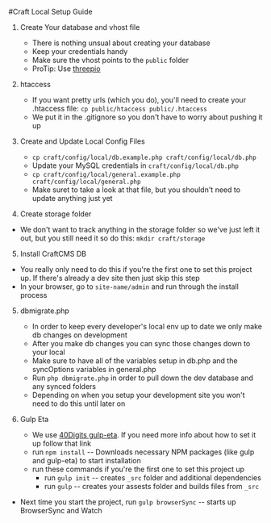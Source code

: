 #Craft Local Setup Guide

1. Create Your database and vhost file
	* There is nothing unsual about creating your database
	* Keep your credentials handy
	* Make sure the vhost points to the `public` folder
	* ProTip: Use [threepio](https://github.com/40Digits/threepio)

2. htaccess
	* If you want pretty urls (which you do), you'll need to create your .htaccess file: `cp public/htaccess public/.htaccess`
	* We put it in the .gitignore so you don't have to worry about pushing it up

3. Create and Update Local Config Files
	* `cp craft/config/local/db.example.php craft/config/local/db.php`
	* Update your MySQL credentials in `craft/config/local/db.php`
	* `cp craft/config/local/general.example.php craft/config/local/general.php`
	* Make suret to take a look at that file, but you shouldn't need to update anything just yet

4. Create storage folder
  * We don't want to track anything in the storage folder so we've just left it out, but you still need it so do this: `mkdir craft/storage`

5. Install CraftCMS DB
  * You really only need to do this if you're the first one to set this project up. If there's already a dev site then just skip this step
  * In your browser, go to `site-name/admin` and run through the install process

5. dbmigrate.php
	* In order to keep every developer's local env up to date we only make db changes on development
	* After you make db changes you can sync those changes down to your local
	* Make sure to have all of the variables setup in db.php and the syncOptions variables in general.php
	* Run `php dbmigrate.php` in order to pull down the dev database and any synced folders
	* Depending on when you setup your development site you won't need to do this until later on

4. Gulp Eta
	* We use [40Digits gulp-eta](https://github.com/40Digits/gulp-eta). If you need more info about how to set it up follow that link
	* run `npm install` -- Downloads necessary NPM packages (like gulp and gulp-eta) to start installation
	* run these commands if you're the first one to set this project up
	  * run `gulp init` -- creates `_src` folder and additional dependencies
	  * run `gulp` -- creates your assests folder and builds files from `_src`
  * Next time you start the project, run `gulp browserSync` -- starts up BrowserSync and Watch
